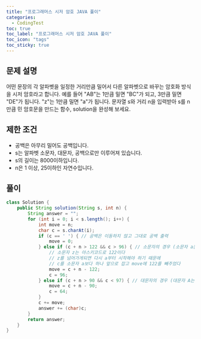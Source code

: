 ```yaml
---
title: "프로그래머스 시저 암호 JAVA 풀이"
categories:
  - CodingTest
toc: true
toc_label: "프로그래머스 시저 암호 JAVA 풀이"
toc_icon: "tags"
toc_sticky: true
---
```

## 문제 설명
어떤 문장의 각 알파벳을 일정한 거리만큼 밀어서 다른 알파벳으로 바꾸는 암호화 방식을 시저 암호라고 합니다. 예를 들어 "AB"는 1만큼 밀면 "BC"가 되고, 3만큼 밀면 "DE"가 됩니다. "z"는 1만큼 밀면 "a"가 됩니다. 문자열 s와 거리 n을 입력받아 s를 n만큼 민 암호문을 만드는 함수, solution을 완성해 보세요.

## 제한 조건
- 공백은 아무리 밀어도 공백입니다.
- s는 알파벳 소문자, 대문자, 공백으로만 이루어져 있습니다.
- s의 길이는 8000이하입니다.
- n은 1 이상, 25이하인 자연수입니다.

## 풀이
```java
class Solution {
    public String solution(String s, int n) {
        String answer = "";
        for (int i = 0; i < s.length(); i++) {
            int move = n;
            char c = s.charAt(i);
            if (c == ' ') { // 공백은 이동하지 않고 그대로 공백 출력
                move = 0;
            } else if (c + n > 122 && c > 96) { // 소문자의 경우 (소문자 a는 아스키코드로 97이다)
                // 소문자 z는 아스키코드로 122이다
                // z를 넘어가게되면 다시 a부터 시작해야 하기 때문에
                // c를 소문자 a보다 하나 앞으로 잡고 move에 122를 빼주었다
                move = c + n - 122;
                c = 96;
            } else if (c + n > 90 && c < 97) { // 대문자의 경우 (대문자 A는 아스키코드로 65이다)
                move = c + n - 90;
                c = 64;
            }
            c += move;
            answer += (char)c;
        }
        return answer;
    }
}
```
